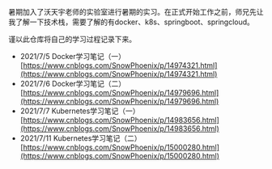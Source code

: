 
暑期加入了沃天宇老师的实验室进行暑期的实习。在正式开始工作之前，师兄先让我了解一下技术栈，需要了解的有docker、k8s、springboot、springcloud。

谨以此仓库将自己的学习过程记录下来。

* 2021/7/5 Docker学习笔记（一）[https://www.cnblogs.com/SnowPhoenix/p/14974321.html](https://www.cnblogs.com/SnowPhoenix/p/14974321.html)
* 2021/7/6 Docker学习笔记（二）[https://www.cnblogs.com/SnowPhoenix/p/14979696.html](https://www.cnblogs.com/SnowPhoenix/p/14979696.html)
* 2021/7/7 Kubernetes学习笔记（一）[https://www.cnblogs.com/SnowPhoenix/p/14983656.html](https://www.cnblogs.com/SnowPhoenix/p/14983656.html)
* 2021/7/11 Kubernetes学习笔记（二）[https://www.cnblogs.com/SnowPhoenix/p/15000280.html](https://www.cnblogs.com/SnowPhoenix/p/15000280.html)